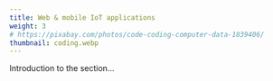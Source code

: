 ```yaml
---
title: Web & mobile IoT applications
weight: 3
# https://pixabay.com/photos/code-coding-computer-data-1839406/
thumbnail: coding.webp
---
```


Introduction to the section...

